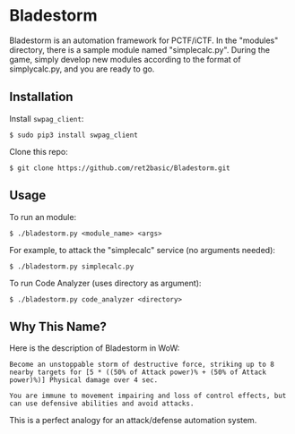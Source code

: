 # Bladestorm

Bladestorm is an automation framework for PCTF/iCTF. In the "modules" directory, there is a sample module named "simplecalc.py". During the game, simply develop new modules according to the format of simplycalc.py, and you are ready to go.

## Installation

Install `swpag_client`:

```shell
$ sudo pip3 install swpag_client
```

Clone this repo:

```shell
$ git clone https://github.com/ret2basic/Bladestorm.git
```

## Usage

To run an module:

```shell
$ ./bladestorm.py <module_name> <args>
```

For example, to attack the "simplecalc" service (no arguments needed):

```shell
$ ./bladestorm.py simplecalc.py
```

To run Code Analyzer (uses directory as argument):

```shell
$ ./bladestorm.py code_analyzer <directory>
```

## Why This Name?

Here is the description of Bladestorm in WoW:

```plaintext
Become an unstoppable storm of destructive force, striking up to 8 nearby targets for [5 * ((50% of Attack power)% + (50% of Attack power)%)] Physical damage over 4 sec.

You are immune to movement impairing and loss of control effects, but can use defensive abilities and avoid attacks.
```

This is a perfect analogy for an attack/defense automation system.
